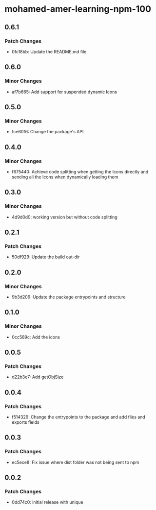 # mohamed-amer-learning-npm-100

## 0.6.1

### Patch Changes

- 0fc18bb: Update the README.md file

## 0.6.0

### Minor Changes

- af7b665: Add support for suspended dynamic Icons

## 0.5.0

### Minor Changes

- fce60f6: Change the package's API

## 0.4.0

### Minor Changes

- f675440: Achieve code splitting when getting the Icons directly and sending all the Icons when dynamically loading them

## 0.3.0

### Minor Changes

- 4d9d0d0: working version but without code splitting

## 0.2.1

### Patch Changes

- 50df929: Update the build out-dir

## 0.2.0

### Minor Changes

- 9b3d209: Update the package entrypoints and structure

## 0.1.0

### Minor Changes

- 0cc589c: Add the icons

## 0.0.5

### Patch Changes

- d22b3e7: Add getObjSize

## 0.0.4

### Patch Changes

- f514329: Change the entrypoints to the package and add files and exports fields

## 0.0.3

### Patch Changes

- ec5ece8: Fix issue where dist folder was not being sent to npm

## 0.0.2

### Patch Changes

- 0dd74c0: initial release with unique
